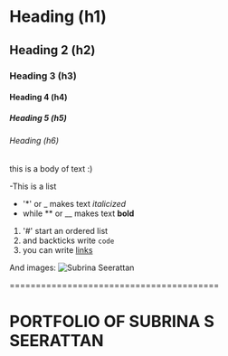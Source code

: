# Heading (h1)

## Heading 2 (h2)

### Heading 3 (h3)

#### Heading 4 (h4)

##### Heading 5 (h5)

###### Heading (h6)

this is a body of text :)

-This is a list 
- '*' or _ makes text _italicized_
- while ** or __ makes text __bold__

1. '#' start an ordered list
2. and backticks write `code`
3. you can write [links]()

And images:
![Subrina Seerattan]()

========================================
# PORTFOLIO OF SUBRINA S SEERATTAN

